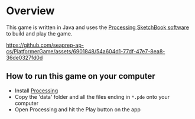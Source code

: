 # Overview

This game is written in Java and uses the [Processing SketchBook software](https://processing.org/) to build and play the game. 

https://github.com/seaprep-ap-cs/PlatformerGame/assets/6901848/54a604d1-77df-47e7-8ea8-36de0327fd0d


## How to run this game on your computer

* Install [Processing](https://processing.org/download)
* Copy the 'data' folder and all the files ending in `*.pde` onto your computer
* Open Processing and hit the Play button on the app


